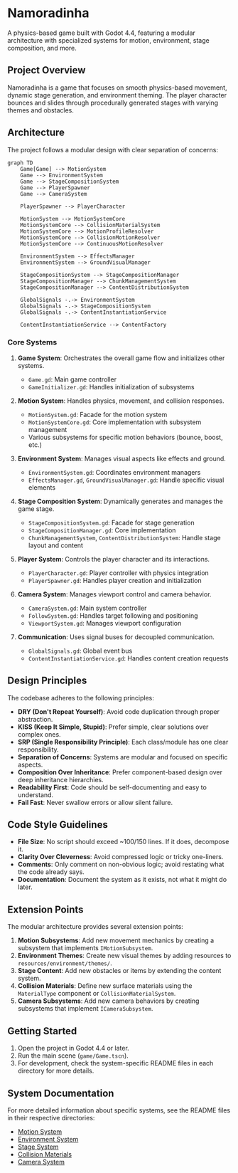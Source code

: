 <!--
WARNING: This file is automatically generated from README.md.
Do not edit this file directly. Make changes to the source README.md instead.
Last updated: 2025-04-24 19:38:03
-->

# Namoradinha

A physics-based game built with Godot 4.4, featuring a modular architecture with specialized systems for motion, environment, stage composition, and more.

## Project Overview

Namoradinha is a game that focuses on smooth physics-based movement, dynamic stage generation, and environment theming. The player character bounces and slides through procedurally generated stages with varying themes and obstacles.

## Architecture

The project follows a modular design with clear separation of concerns:

```mermaid
graph TD
    Game[Game] --> MotionSystem
    Game --> EnvironmentSystem
    Game --> StageCompositionSystem
    Game --> PlayerSpawner
    Game --> CameraSystem
    
    PlayerSpawner --> PlayerCharacter
    
    MotionSystem --> MotionSystemCore
    MotionSystemCore --> CollisionMaterialSystem
    MotionSystemCore --> MotionProfileResolver
    MotionSystemCore --> CollisionMotionResolver
    MotionSystemCore --> ContinuousMotionResolver
    
    EnvironmentSystem --> EffectsManager
    EnvironmentSystem --> GroundVisualManager
    
    StageCompositionSystem --> StageCompositionManager
    StageCompositionManager --> ChunkManagementSystem
    StageCompositionManager --> ContentDistributionSystem
    
    GlobalSignals -.-> EnvironmentSystem
    GlobalSignals -.-> StageCompositionSystem
    GlobalSignals -.-> ContentInstantiationService
    
    ContentInstantiationService --> ContentFactory
```

### Core Systems

1. **Game System**: Orchestrates the overall game flow and initializes other systems.
   - `Game.gd`: Main game controller
   - `GameInitializer.gd`: Handles initialization of subsystems

2. **Motion System**: Handles physics, movement, and collision responses.
   - `MotionSystem.gd`: Facade for the motion system
   - `MotionSystemCore.gd`: Core implementation with subsystem management
   - Various subsystems for specific motion behaviors (bounce, boost, etc.)

3. **Environment System**: Manages visual aspects like effects and ground.
   - `EnvironmentSystem.gd`: Coordinates environment managers
   - `EffectsManager.gd`, `GroundVisualManager.gd`: Handle specific visual elements

4. **Stage Composition System**: Dynamically generates and manages the game stage.
   - `StageCompositionSystem.gd`: Facade for stage generation
   - `StageCompositionManager.gd`: Core implementation
   - `ChunkManagementSystem`, `ContentDistributionSystem`: Handle stage layout and content

5. **Player System**: Controls the player character and its interactions.
   - `PlayerCharacter.gd`: Player controller with physics integration
   - `PlayerSpawner.gd`: Handles player creation and initialization

6. **Camera System**: Manages viewport control and camera behavior.
   - `CameraSystem.gd`: Main system controller
   - `FollowSystem.gd`: Handles target following and positioning
   - `ViewportSystem.gd`: Manages viewport configuration

7. **Communication**: Uses signal buses for decoupled communication.
   - `GlobalSignals.gd`: Global event bus
   - `ContentInstantiationService.gd`: Handles content creation requests

## Design Principles

The codebase adheres to the following principles:

- **DRY (Don't Repeat Yourself)**: Avoid code duplication through proper abstraction.
- **KISS (Keep It Simple, Stupid)**: Prefer simple, clear solutions over complex ones.
- **SRP (Single Responsibility Principle)**: Each class/module has one clear responsibility.
- **Separation of Concerns**: Systems are modular and focused on specific aspects.
- **Composition Over Inheritance**: Prefer component-based design over deep inheritance hierarchies.
- **Readability First**: Code should be self-documenting and easy to understand.
- **Fail Fast**: Never swallow errors or allow silent failure.

## Code Style Guidelines

- **File Size**: No script should exceed ~100/150 lines. If it does, decompose it.
- **Clarity Over Cleverness**: Avoid compressed logic or tricky one-liners.
- **Comments**: Only comment on non-obvious logic; avoid restating what the code already says.
- **Documentation**: Document the system as it exists, not what it might do later.

## Extension Points

The modular architecture provides several extension points:

1. **Motion Subsystems**: Add new movement mechanics by creating a subsystem that implements `IMotionSubsystem`.
2. **Environment Themes**: Create new visual themes by adding resources to `resources/environment/themes/`.
3. **Stage Content**: Add new obstacles or items by extending the content system.
4. **Collision Materials**: Define new surface materials using the `MaterialType` component or `CollisionMaterialSystem`.
5. **Camera Subsystems**: Add new camera behaviors by creating subsystems that implement `ICameraSubsystem`.

## Getting Started

1. Open the project in Godot 4.4 or later.
2. Run the main scene (`game/Game.tscn`).
3. For development, check the system-specific README files in each directory for more details.

## System Documentation

For more detailed information about specific systems, see the README files in their respective directories:

- [Motion System](scripts/motion/README.md)
- [Environment System](scripts/environment/README.md)
- [Stage System](scripts/stage/README.md)
- [Collision Materials](scripts/collision_materials/README.md)
- [Camera System](camera/README.md)
